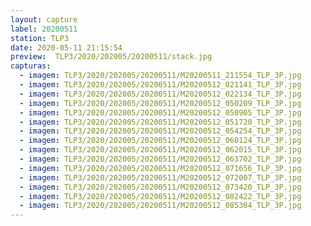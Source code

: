 ```yaml
---
layout: capture
label: 20200511
station: TLP3
date: 2020-05-11 21:15:54
preview:  TLP3/2020/202005/20200511/stack.jpg
capturas:
  - imagem: TLP3/2020/202005/20200511/M20200511_211554_TLP_3P.jpg
  - imagem: TLP3/2020/202005/20200511/M20200512_021141_TLP_3P.jpg
  - imagem: TLP3/2020/202005/20200511/M20200512_022134_TLP_3P.jpg
  - imagem: TLP3/2020/202005/20200511/M20200512_050209_TLP_3P.jpg
  - imagem: TLP3/2020/202005/20200511/M20200512_050905_TLP_3P.jpg
  - imagem: TLP3/2020/202005/20200511/M20200512_051720_TLP_3P.jpg
  - imagem: TLP3/2020/202005/20200511/M20200512_054254_TLP_3P.jpg
  - imagem: TLP3/2020/202005/20200511/M20200512_060124_TLP_3P.jpg
  - imagem: TLP3/2020/202005/20200511/M20200512_062015_TLP_3P.jpg
  - imagem: TLP3/2020/202005/20200511/M20200512_063702_TLP_3P.jpg
  - imagem: TLP3/2020/202005/20200511/M20200512_071656_TLP_3P.jpg
  - imagem: TLP3/2020/202005/20200511/M20200512_072007_TLP_3P.jpg
  - imagem: TLP3/2020/202005/20200511/M20200512_073420_TLP_3P.jpg
  - imagem: TLP3/2020/202005/20200511/M20200512_082422_TLP_3P.jpg
  - imagem: TLP3/2020/202005/20200511/M20200512_085304_TLP_3P.jpg
---
```

